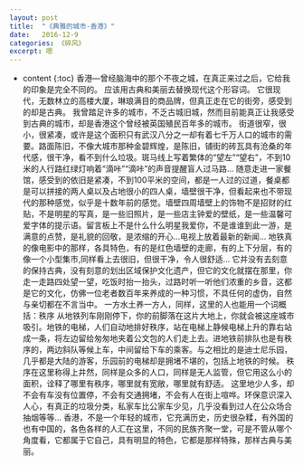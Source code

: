 ```yaml
---
layout: post
title:  "《典雅的城市-香港》"
date:   2016-12-9
categories: 《碎风》
excerpt: 嗯
---
```


* content
{:toc}
  香港—曾经脑海中的那个不夜之城，在真正来过之后，它给我的印象是完全不同的。
  应该用古典和美丽去替换现代这个形容词。
  它很现代，无数林立的高楼大厦，琳琅满目的商品牌，但真正走在它的街旁，感受到的却是古典。
  我曾踏足许多的城市，不乏古城旧城，然而目前能真正让我感受到古典的城市，却是香港这个曾经被英国殖民百年多的城市。
  街道很窄，很小，很紧凑，或许是这个面积只有武汉八分之一却有着七千万人口的城市的需要。路面陈旧，不像大城市那种金碧辉煌，是陈旧，铺街的砖瓦具有沧桑的年代感，很干净，看不到什么垃圾。斑马线上写着繁体的“望左”“望右”，不到10米的人行路红绿灯响着“滴咔”“滴咔”的声音提醒盲人过马路…
  随意走进一家餐馆，感受到的依旧是紧凑，不到100平米的空间，都是一人过的过道，餐桌都是可以拼接的两人桌以及占地很小的四人桌，墙壁很干净，但看起来也不带现代的那种感觉，似乎是十数年前的感觉。墙壁四周墙壁上的饰物不是招财的红贴，不是明星的写真，是一些旧照片，是一些店主钟爱的壁纸，是一些温馨可爱字体的提示语。留言板上不是什么什么明星我爱你，不是谁谁到此一游，是满意的点赞，是礼貌的回敬，是浓缩的开心…电视上放着最新的新闻…
  地铁真的像电影中的那样，各具特色，有的是红色墙壁的走廊，有的上下分层，有的像一个小型集市,同样看上去很旧，但很干净，令人很舒适…
  它并没有去刻意的保持古典，没有刻意的划出区域保护文化遗产，但它的文化就摆在那里，你走一走路四处望一望，吃饭时抬一抬头，过路时听一听他们浓重的乡音，这都是它的文化，仿佛一位老者数百年来养成的一种习惯，不具任何的虚伪，自然与亲切都在不言当中。
  一方水土养一方人，同样，这里的人也能用一个词概括：秩序
  从地铁列车刚刚停下，你的前脚落在这片大地上，你就会被这座城市吸引。地铁的电梯，人们自动地排好秩序，站在电梯上静候电梯上升的靠右站成一条，将左边留给匆匆地夹着公文包的人们走上去。进地铁前排队也是有秩序的，两边斜队等候上车，中间留给下车的乘客。与之相比的是迪士尼乐园，几乎都是大陆的游客，乐园前的电梯却是拥堵不堪的，包括上地铁的时候。
  秩序在这里称得上井然，同样是众多的人口，同样是无人监管，但它用这么小的面积，诠释了哪里有秩序，哪里就有宽敞，哪里就有舒适。
  这里地少人多，却不会有车没有位置停，不会有交通拥堵，不会有人在街上喧哗。环保意识深入人心，有真正的垃圾分类，私家车比公家车少见，几乎没看到过人在公众场合抽烟等等…
  香港，不是一个年轻的城市，它充满历史，历史很杂糅，有外国的也有中国的，各色各样的人汇在这里，不同的民族齐聚一堂，可是不管从哪个角度看，它都属于它自己，具有明显的特色，它都是那样特殊，那样古典与美丽。
